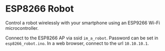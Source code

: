 # ESP8266 Robot

Control a robot wirelessly with your smartphone using an ESP9266 Wi-Fi microcontroller.

Connect to the ESP8266 AP via ssid `im_a_robot`. Password can be set in `esp8266_robot.ino`. In a web browser, connect to the url `10.10.10.1`.

